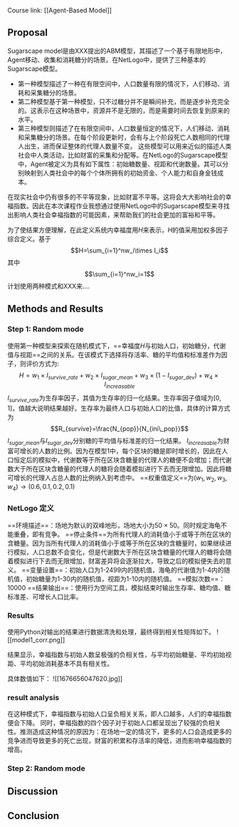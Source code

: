 Course link: [[Agent-Based Model]]
## Proposal
Sugarscape model是由XXX提出的ABM模型，其描述了一个基于有限地形中，Agent移动、收集和消耗糖分的场景。在NetLogo中，提供了三种基本的Sugarscape模型。
* 第一种模型描述了一种在有限空间中，人口数量有限的情况下，人们移动、消耗和采集糖分的场景。
* 第二种模型基于第一种模型，只不过糖分并不是瞬间补充，而是逐步补充完全的。这表示在这种场景中，资源并不是无限的，而是需要时间去恢复到原来的水平。
* 第三种模型则描述了在有限空间中，人口数量恒定的情况下，人们移动、消耗和采集糖分的场景。在每个阶段更新时，会有与上个阶段死亡人数相同的代理人出生，进而保证整体的代理人数量不变。
这些模型可以用来近似的描述人类社会中人类活动，比如财富的采集和分配等。在NetLogo的Sugarscape模型中，Agent被定义为具有如下属性：初始糖数量、视距和代谢数量。其可以分别映射到人类社会中的每个个体所拥有的初始资金、个人能力和自身金钱成本。

在现实社会中仍有很多的不平等现象，比如财富不平等。这将会大大影响社会的幸福指数。因此在本次课程作业我想通过使用NetLogo中的Sugarscape模型来寻找出影响人类社会幸福指数的可能因素，来帮助我们的社会更加的富裕和平等。

为了使结果方便理解，在此定义系统内幸福度用$H$来表示，$H$的值采用加权多因子综合定义。基于$$H=\sum_{i=1}^nw_i\times I_i$$
其中$$\sum_{i=1}^nw_i=1$$
计划使用两种模式和XXX来....

## Methods and Results

### Step 1: Random mode

使用第一种模型来探索在随机模式下，==幸福度$H$与初始人口，初始糖分，代谢值与视距==之间的关系。在该模式下选择将存活率、糖的平均值和标准差作为因子，则评价方式为:$$H=w_1\times I_{survive\_rate}+w_2\times I_{sugar\_mean}+w_3\times (1-I_{sugar\_dev})+w_4\times I_{increasable}$$
$I_{survive\_rate}$为生存率因子，其值为生存率的归一化结果。生存率因子值域为$[0,1]$，值越大说明结果越好。生存率为最终人口与初始人口的比值，具体的计算方式为$$R_{survive}=\frac{N_{pop}}{N_{ini\_pop}}$$
$I_{sugar\_mean}$与$I_{sugar\_dev}$分别糖的平均值与标准差的归一化结果。
$I_{increasable}$为财富可增长的人数的比例。因为在模型1中，每个区块的糖是即时增长的，因此在人口恒定后的模拟中，代谢数等于所在区块含糖量的代理人的糖便不会增加；而代谢数大于所在区块含糖量的代理人的糖将会随着模拟进行下去而无限增加。因此将糖可增长的代理人占总人数的比例纳入到考虑中。
==权重值定义==为$(w_1,w_2,w_3,w_4)\rightarrow(0.6,0.1,0.2,0.1)$

### NetLogo 定义

==环境描述==：场地为默认的双峰地形，场地大小为$50\times 50$。同时规定海龟不能重叠，即有竞争。
==停止条件==为所有代理人的消耗值小于或等于所在区块的含糖量。因为当所有代理人的消耗值小于或等于所在区块的含糖量时，如果继续进行模拟，人口总数不会变化，但是代谢数大于所在区块含糖量的代理人的糖将会随着模拟进行下去而无限增加，财富差异将会逐渐拉大，导致之后的模拟便失去的意义。
==变量设置==：初始人口为1-2499内的随机值，海龟的代谢值为1-4内的随机值，初始糖量为1-30内的随机值，视距为1-10内的随机值。
==模拟次数==：10000
==结果输出==：使用行为空间工具，模拟结束时输出生存率、糖均值、糖标准差、可增长人口比率。

### Results
使用Python对输出的结果进行数据清洗和处理，最终得到相关性矩阵如下。
![[model1_corr.png]]

结果显示，幸福指数与初始人数呈极强的负相关性，与平均初始糖量、平均初始视距、平均初始消耗基本不具有相关性。

具体数值如下：
![[1676656047620.jpg]]

### result analysis
在这种模式下，幸福指数与初始人口呈负相关关系，即人口越多，人们的幸福指数便会下降。
同时，幸福指数的四个因子对于初始人口都呈现出了较强的负相关性。推测造成这种情况的原因为：在场地一定的情况下，更多的人口会造成更多的竞争进而导致更多的死亡出现，财富的积累和存活率的降低，进而影响幸福指数的增高。

### Step 2: Random mode


## Discussion


## Conclusion


